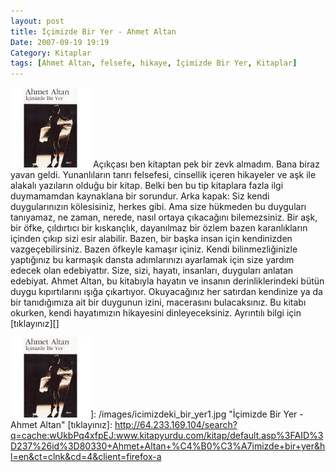 ```yaml
---
layout: post
title: İçimizde Bir Yer - Ahmet Altan
Date: 2007-09-19 19:19
Category: Kitaplar
tags: [Ahmet Altan, felsefe, hikaye, İçimizde Bir Yer, Kitaplar]
---
```


<span class="kitap-resmi">![İçimizde Bir Yer - Ahmet Altan][]</span> Açıkçası ben kitaptan pek bir
zevk almadım. Bana biraz yavan geldi. Yunanlıların tanrı felsefesi,
cinsellik içeren hikayeler ve aşk ile alakalı yazıların olduğu bir
kitap. Belki ben bu tip kitaplara fazla ilgi duymamamdan kaynaklana bir
sorundur. Arka kapak: Siz kendi duygularınızın kölesisiniz, herkes gibi.
Ama size hükmeden bu duyguları tanıyamaz, ne zaman, nerede, nasıl ortaya
çıkacağını bilemezsiniz. Bir aşk, bir öfke, çıldırtıcı bir kıskançlık,
dayanılmaz bir özlem bazen karanlıkların içinden çıkıp sizi esir
alabilir. Bazen, bir başka insan için kendinizden vazgeçebilirsiniz.
Bazen öfkeyle kamaşır içiniz. Kendi bilinmezliğinizle yaptığınız bu
karmaşık dansta adımlarınızı ayarlamak için size yardım edecek olan
edebiyattır. Size, sizi, hayatı, insanları, duyguları anlatan edebiyat.
Ahmet Altan, bu kitabıyla hayatın ve insanın derinliklerindeki bütün
duygu kıpırtılarını ışığa çıkartıyor. Okuyacağınız her satırdan
kendinize ya da bir tanıdığımıza ait bir duygunun izini, macerasını
bulacaksınız. Bu kitabı okurken, kendi hayatımızın hikayesini
dinleyeceksiniz. Ayrıntılı bilgi için [tıklayınız][]

  [İçimizde Bir Yer - Ahmet Altan]: /images/icimizdeki_bir_yer1.kucukresim.jpg
  ![İçimizde Bir Yer - Ahmet Altan][]]: /images/icimizdeki_bir_yer1.jpg
    "İçimizde Bir Yer - Ahmet Altan"
  [tıklayınız]: http://64.233.169.104/search?q=cache:wUkbPq4xfpEJ:www.kitapyurdu.com/kitap/default.asp%3FAID%3D237%26id%3D80330+Ahmet+Altan+%C4%B0%C3%A7imizde+bir+yer&hl=en&ct=clnk&cd=4&client=firefox-a
